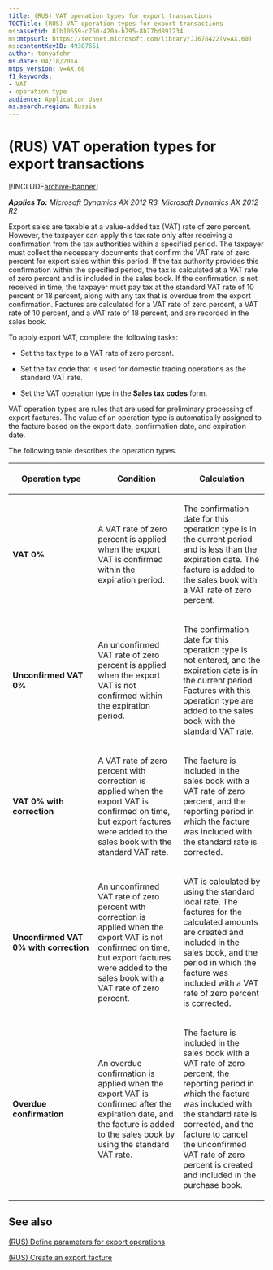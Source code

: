 ```yaml
---
title: (RUS) VAT operation types for export transactions
TOCTitle: (RUS) VAT operation types for export transactions
ms:assetid: 81b10659-c750-420a-b795-8b77bd891234
ms:mtpsurl: https://technet.microsoft.com/library/JJ678422(v=AX.60)
ms:contentKeyID: 49387651
author: tonyafehr
ms.date: 04/18/2014
mtps_version: v=AX.60
f1_keywords:
- VAT
- operation type
audience: Application User
ms.search.region: Russia
---
```


# (RUS) VAT operation types for export transactions 


[!INCLUDE[archive-banner](includes/archive-banner.md)]


_**Applies To:** Microsoft Dynamics AX 2012 R3, Microsoft Dynamics AX 2012 R2_

Export sales are taxable at a value-added tax (VAT) rate of zero percent. However, the taxpayer can apply this tax rate only after receiving a confirmation from the tax authorities within a specified period. The taxpayer must collect the necessary documents that confirm the VAT rate of zero percent for export sales within this period. If the tax authority provides this confirmation within the specified period, the tax is calculated at a VAT rate of zero percent and is included in the sales book. If the confirmation is not received in time, the taxpayer must pay tax at the standard VAT rate of 10 percent or 18 percent, along with any tax that is overdue from the export confirmation. Factures are calculated for a VAT rate of zero percent, a VAT rate of 10 percent, and a VAT rate of 18 percent, and are recorded in the sales book.

To apply export VAT, complete the following tasks:

  - Set the tax type to a VAT rate of zero percent.

  - Set the tax code that is used for domestic trading operations as the standard VAT rate.

  - Set the VAT operation type in the **Sales tax codes** form.

VAT operation types are rules that are used for preliminary processing of export factures. The value of an operation type is automatically assigned to the facture based on the export date, confirmation date, and expiration date.

The following table describes the operation types.

<table>
<colgroup>
<col style="width: 33%" />
<col style="width: 33%" />
<col style="width: 33%" />
</colgroup>
<thead>
<tr class="header">
<th><p>Operation type</p></th>
<th><p>Condition</p></th>
<th><p>Calculation</p></th>
</tr>
</thead>
<tbody>
<tr class="odd">
<td><p><strong>VAT 0%</strong></p></td>
<td><p>A VAT rate of zero percent is applied when the export VAT is confirmed within the expiration period.</p></td>
<td><p>The confirmation date for this operation type is in the current period and is less than the expiration date. The facture is added to the sales book with a VAT rate of zero percent.</p></td>
</tr>
<tr class="even">
<td><p><strong>Unconfirmed VAT 0%</strong></p></td>
<td><p>An unconfirmed VAT rate of zero percent is applied when the export VAT is not confirmed within the expiration period.</p></td>
<td><p>The confirmation date for this operation type is not entered, and the expiration date is in the current period. Factures with this operation type are added to the sales book with the standard VAT rate.</p></td>
</tr>
<tr class="odd">
<td><p><strong>VAT 0% with correction</strong></p></td>
<td><p>A VAT rate of zero percent with correction is applied when the export VAT is confirmed on time, but export factures were added to the sales book with the standard VAT rate.</p></td>
<td><p>The facture is included in the sales book with a VAT rate of zero percent, and the reporting period in which the facture was included with the standard rate is corrected.</p></td>
</tr>
<tr class="even">
<td><p><strong>Unconfirmed VAT 0% with correction</strong></p></td>
<td><p>An unconfirmed VAT rate of zero percent with correction is applied when the export VAT is not confirmed on time, but export factures were added to the sales book with a VAT rate of zero percent.</p></td>
<td><p>VAT is calculated by using the standard local rate. The factures for the calculated amounts are created and included in the sales book, and the period in which the facture was included with a VAT rate of zero percent is corrected.</p></td>
</tr>
<tr class="odd">
<td><p><strong>Overdue confirmation</strong></p></td>
<td><p>An overdue confirmation is applied when the export VAT is confirmed after the expiration date, and the facture is added to the sales book by using the standard VAT rate.</p></td>
<td><p>The facture is included in the sales book with a VAT rate of zero percent, the reporting period in which the facture was included with the standard rate is corrected, and the facture to cancel the unconfirmed VAT rate of zero percent is created and included in the purchase book.</p></td>
</tr>
</tbody>
</table>


## See also

[(RUS) Define parameters for export operations](rus-define-parameters-for-export-operations.md)

[(RUS) Create an export facture](rus-create-an-export-facture.md)

  


